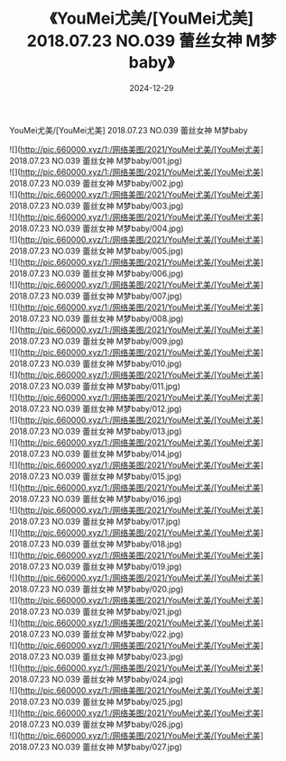 ﻿---
layout: post
title:  《YouMei尤美/[YouMei尤美] 2018.07.23 NO.039 蕾丝女神 M梦baby》
date:   2024-12-29
img: http://pic.660000.xyz/1:/网络美图/2021/YouMei尤美/[YouMei尤美] 2018.07.23 NO.039 蕾丝女神 M梦baby/000.jpg
categories: [美女, 清纯, 唯美]
---

YouMei尤美/[YouMei尤美] 2018.07.23 NO.039 蕾丝女神 M梦baby

 ![](http://pic.660000.xyz/1:/网络美图/2021/YouMei尤美/[YouMei尤美] 2018.07.23 NO.039 蕾丝女神 M梦baby/001.jpg) <br>![](http://pic.660000.xyz/1:/网络美图/2021/YouMei尤美/[YouMei尤美] 2018.07.23 NO.039 蕾丝女神 M梦baby/002.jpg) <br>![](http://pic.660000.xyz/1:/网络美图/2021/YouMei尤美/[YouMei尤美] 2018.07.23 NO.039 蕾丝女神 M梦baby/003.jpg) <br>![](http://pic.660000.xyz/1:/网络美图/2021/YouMei尤美/[YouMei尤美] 2018.07.23 NO.039 蕾丝女神 M梦baby/004.jpg) <br>![](http://pic.660000.xyz/1:/网络美图/2021/YouMei尤美/[YouMei尤美] 2018.07.23 NO.039 蕾丝女神 M梦baby/005.jpg) <br>![](http://pic.660000.xyz/1:/网络美图/2021/YouMei尤美/[YouMei尤美] 2018.07.23 NO.039 蕾丝女神 M梦baby/006.jpg) <br>![](http://pic.660000.xyz/1:/网络美图/2021/YouMei尤美/[YouMei尤美] 2018.07.23 NO.039 蕾丝女神 M梦baby/007.jpg) <br>![](http://pic.660000.xyz/1:/网络美图/2021/YouMei尤美/[YouMei尤美] 2018.07.23 NO.039 蕾丝女神 M梦baby/008.jpg) <br>![](http://pic.660000.xyz/1:/网络美图/2021/YouMei尤美/[YouMei尤美] 2018.07.23 NO.039 蕾丝女神 M梦baby/009.jpg) <br>![](http://pic.660000.xyz/1:/网络美图/2021/YouMei尤美/[YouMei尤美] 2018.07.23 NO.039 蕾丝女神 M梦baby/010.jpg) <br>![](http://pic.660000.xyz/1:/网络美图/2021/YouMei尤美/[YouMei尤美] 2018.07.23 NO.039 蕾丝女神 M梦baby/011.jpg) <br>![](http://pic.660000.xyz/1:/网络美图/2021/YouMei尤美/[YouMei尤美] 2018.07.23 NO.039 蕾丝女神 M梦baby/012.jpg) <br>![](http://pic.660000.xyz/1:/网络美图/2021/YouMei尤美/[YouMei尤美] 2018.07.23 NO.039 蕾丝女神 M梦baby/013.jpg) <br>![](http://pic.660000.xyz/1:/网络美图/2021/YouMei尤美/[YouMei尤美] 2018.07.23 NO.039 蕾丝女神 M梦baby/014.jpg) <br>![](http://pic.660000.xyz/1:/网络美图/2021/YouMei尤美/[YouMei尤美] 2018.07.23 NO.039 蕾丝女神 M梦baby/015.jpg) <br>![](http://pic.660000.xyz/1:/网络美图/2021/YouMei尤美/[YouMei尤美] 2018.07.23 NO.039 蕾丝女神 M梦baby/016.jpg) <br>![](http://pic.660000.xyz/1:/网络美图/2021/YouMei尤美/[YouMei尤美] 2018.07.23 NO.039 蕾丝女神 M梦baby/017.jpg) <br>![](http://pic.660000.xyz/1:/网络美图/2021/YouMei尤美/[YouMei尤美] 2018.07.23 NO.039 蕾丝女神 M梦baby/018.jpg) <br>![](http://pic.660000.xyz/1:/网络美图/2021/YouMei尤美/[YouMei尤美] 2018.07.23 NO.039 蕾丝女神 M梦baby/019.jpg) <br>![](http://pic.660000.xyz/1:/网络美图/2021/YouMei尤美/[YouMei尤美] 2018.07.23 NO.039 蕾丝女神 M梦baby/020.jpg) <br>![](http://pic.660000.xyz/1:/网络美图/2021/YouMei尤美/[YouMei尤美] 2018.07.23 NO.039 蕾丝女神 M梦baby/021.jpg) <br>![](http://pic.660000.xyz/1:/网络美图/2021/YouMei尤美/[YouMei尤美] 2018.07.23 NO.039 蕾丝女神 M梦baby/022.jpg) <br>![](http://pic.660000.xyz/1:/网络美图/2021/YouMei尤美/[YouMei尤美] 2018.07.23 NO.039 蕾丝女神 M梦baby/023.jpg) <br>![](http://pic.660000.xyz/1:/网络美图/2021/YouMei尤美/[YouMei尤美] 2018.07.23 NO.039 蕾丝女神 M梦baby/024.jpg) <br>![](http://pic.660000.xyz/1:/网络美图/2021/YouMei尤美/[YouMei尤美] 2018.07.23 NO.039 蕾丝女神 M梦baby/025.jpg) <br>![](http://pic.660000.xyz/1:/网络美图/2021/YouMei尤美/[YouMei尤美] 2018.07.23 NO.039 蕾丝女神 M梦baby/026.jpg) <br>![](http://pic.660000.xyz/1:/网络美图/2021/YouMei尤美/[YouMei尤美] 2018.07.23 NO.039 蕾丝女神 M梦baby/027.jpg) <br>